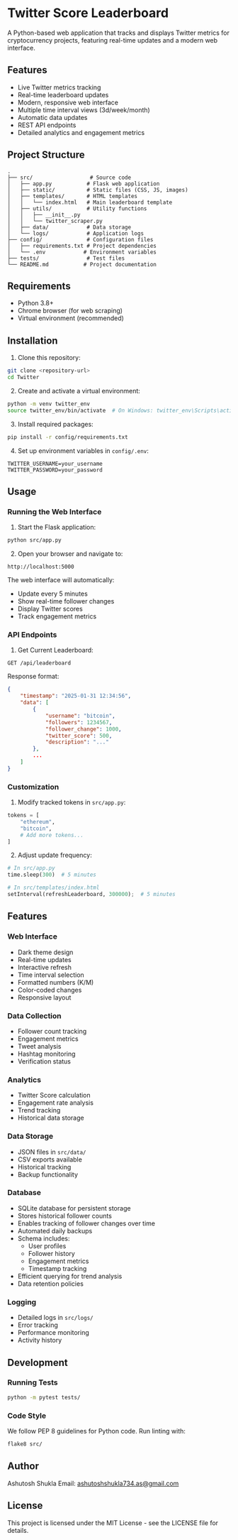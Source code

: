 # Twitter Score Leaderboard

A Python-based web application that tracks and displays Twitter metrics for cryptocurrency projects, featuring real-time updates and a modern web interface.

## Features

- Live Twitter metrics tracking
- Real-time leaderboard updates
- Modern, responsive web interface
- Multiple time interval views (3d/week/month)
- Automatic data updates
- REST API endpoints
- Detailed analytics and engagement metrics

## Project Structure

```
.
├── src/                  # Source code
│   ├── app.py           # Flask web application
│   ├── static/          # Static files (CSS, JS, images)
│   ├── templates/       # HTML templates
│   │   └── index.html   # Main leaderboard template
│   ├── utils/           # Utility functions
│   │   ├── __init__.py
│   │   └── twitter_scraper.py
│   ├── data/            # Data storage
│   └── logs/            # Application logs
├── config/              # Configuration files
│   ├── requirements.txt # Project dependencies
│   └── .env            # Environment variables
├── tests/               # Test files
└── README.md           # Project documentation
```

## Requirements

- Python 3.8+
- Chrome browser (for web scraping)
- Virtual environment (recommended)

## Installation

1. Clone this repository:
```bash
git clone <repository-url>
cd Twitter
```

2. Create and activate a virtual environment:
```bash
python -m venv twitter_env
source twitter_env/bin/activate  # On Windows: twitter_env\Scripts\activate
```

3. Install required packages:
```bash
pip install -r config/requirements.txt
```

4. Set up environment variables in `config/.env`:
```
TWITTER_USERNAME=your_username
TWITTER_PASSWORD=your_password
```

## Usage

### Running the Web Interface

1. Start the Flask application:
```bash
python src/app.py
```

2. Open your browser and navigate to:
```
http://localhost:5000
```

The web interface will automatically:
- Update every 5 minutes
- Show real-time follower changes
- Display Twitter scores
- Track engagement metrics

### API Endpoints

1. Get Current Leaderboard:
```
GET /api/leaderboard
```

Response format:
```json
{
    "timestamp": "2025-01-31 12:34:56",
    "data": [
        {
            "username": "bitcoin",
            "followers": 1234567,
            "follower_change": 1000,
            "twitter_score": 500,
            "description": "..."
        },
        ...
    ]
}
```

### Customization

1. Modify tracked tokens in `src/app.py`:
```python
tokens = [
    "ethereum",
    "bitcoin",
    # Add more tokens...
]
```

2. Adjust update frequency:
```python
# In src/app.py
time.sleep(300)  # 5 minutes

# In src/templates/index.html
setInterval(refreshLeaderboard, 300000);  # 5 minutes
```

## Features

### Web Interface
- Dark theme design
- Real-time updates
- Interactive refresh
- Time interval selection
- Formatted numbers (K/M)
- Color-coded changes
- Responsive layout

### Data Collection
- Follower count tracking
- Engagement metrics
- Tweet analysis
- Hashtag monitoring
- Verification status

### Analytics
- Twitter Score calculation
- Engagement rate analysis
- Trend tracking
- Historical data storage

### Data Storage
- JSON files in `src/data/`
- CSV exports available
- Historical tracking
- Backup functionality

### Database
- SQLite database for persistent storage
- Stores historical follower counts
- Enables tracking of follower changes over time
- Automated daily backups
- Schema includes:
  - User profiles
  - Follower history
  - Engagement metrics
  - Timestamp tracking
- Efficient querying for trend analysis
- Data retention policies

### Logging
- Detailed logs in `src/logs/`
- Error tracking
- Performance monitoring
- Activity history

## Development

### Running Tests
```bash
python -m pytest tests/
```

### Code Style
We follow PEP 8 guidelines for Python code. Run linting with:
```bash
flake8 src/
```

## Author

Ashutosh Shukla
Email: ashutoshshukla734.as@gmail.com

## License

This project is licensed under the MIT License - see the LICENSE file for details.
